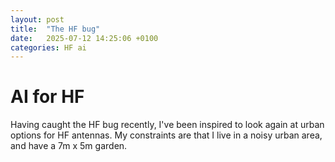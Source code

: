 ```yaml
---
layout: post
title:  "The HF bug"
date:   2025-07-12 14:25:06 +0100
categories: HF ai
---
```


# AI for HF

Having caught the HF bug recently, I've been inspired to look again at urban options for HF antennas. My constraints are that I live in a noisy urban area, and have a 7m x 5m garden.